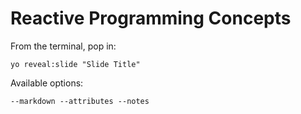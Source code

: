 
# Reactive Programming Concepts

From the terminal, pop in:

  ```yo reveal:slide "Slide Title"```

Available options:

 ```--markdown --attributes --notes```
